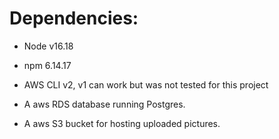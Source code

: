 # Dependencies:

- Node v16.18 

- npm 6.14.17 

- AWS CLI v2, v1 can work but was not tested for this project

- A aws RDS database running Postgres.

- A aws S3 bucket for hosting uploaded pictures.

